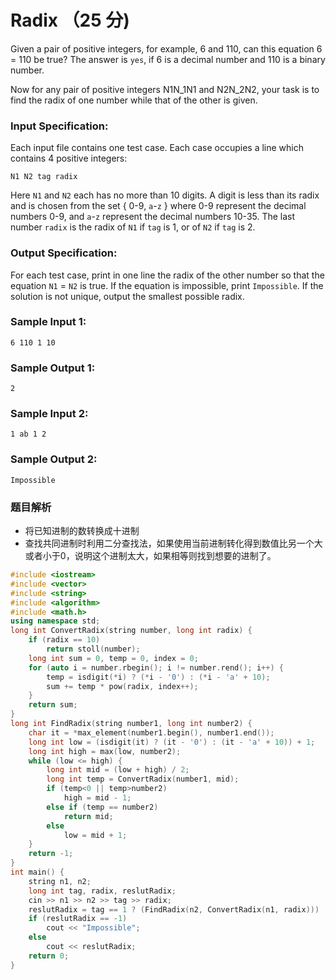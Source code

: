 # Radix （25 分)

Given a pair of positive integers, for example, 6 and 110, can this equation 6 = 110 be true? The answer is `yes`, if 6 is a decimal number and 110 is a binary number.

Now for any pair of positive integers N1N_1N​1​​ and N2N_2N​2​​, your task is to find the radix of one number while that of the other is given.

### Input Specification:

Each input file contains one test case. Each case occupies a line which contains 4 positive integers:

    
    N1 N2 tag radix
    
    

Here `N1` and `N2` each has no more than 10 digits. A digit is less than its radix and is chosen from the set { 0-9, `a`-`z` } where 0-9 represent the decimal numbers 0-9, and `a`-`z` represent the decimal numbers 10-35. The last number `radix` is the radix of `N1` if `tag` is 1, or of `N2` if `tag` is 2.

### Output Specification:

For each test case, print in one line the radix of the other number so that the equation `N1` = `N2` is true. If the equation is impossible, print `Impossible`. If the solution is not unique, output the smallest possible radix.

### Sample Input 1:

    6 110 1 10
    

### Sample Output 1:

    2
    

### Sample Input 2:

    1 ab 1 2
    

### Sample Output 2:

    Impossible

### 题目解析

- 将已知进制的数转换成十进制
- 查找共同进制时利用二分查找法，如果使用当前进制转化得到数值比另一个大或者小于0，说明这个进制太大，如果相等则找到想要的进制了。

```C++
#include <iostream>
#include <vector>
#include <string>
#include <algorithm>
#include <math.h>
using namespace std;
long int ConvertRadix(string number, long int radix) {
	if (radix == 10)
		return stoll(number);
	long int sum = 0, temp = 0, index = 0;
	for (auto i = number.rbegin(); i != number.rend(); i++) {
		temp = isdigit(*i) ? (*i - '0') : (*i - 'a' + 10);
		sum += temp * pow(radix, index++);
	}
	return sum;
}
long int FindRadix(string number1, long int number2) {
	char it = *max_element(number1.begin(), number1.end());
	long int low = (isdigit(it) ? (it - '0') : (it - 'a' + 10)) + 1;
	long int high = max(low, number2);
	while (low <= high) {
		long int mid = (low + high) / 2;
		long int temp = ConvertRadix(number1, mid);
		if (temp<0 || temp>number2)
			high = mid - 1;
		else if (temp == number2)
			return mid;
		else
			low = mid + 1;
	}
	return -1;
}
int main() {
	string n1, n2;
	long int tag, radix, reslutRadix;
	cin >> n1 >> n2 >> tag >> radix;
	reslutRadix = tag == 1 ? (FindRadix(n2, ConvertRadix(n1, radix))) : (FindRadix(n1, ConvertRadix(n2, radix)));
	if (reslutRadix == -1)
		cout << "Impossible";
	else
		cout << reslutRadix;
	return 0;
}
```